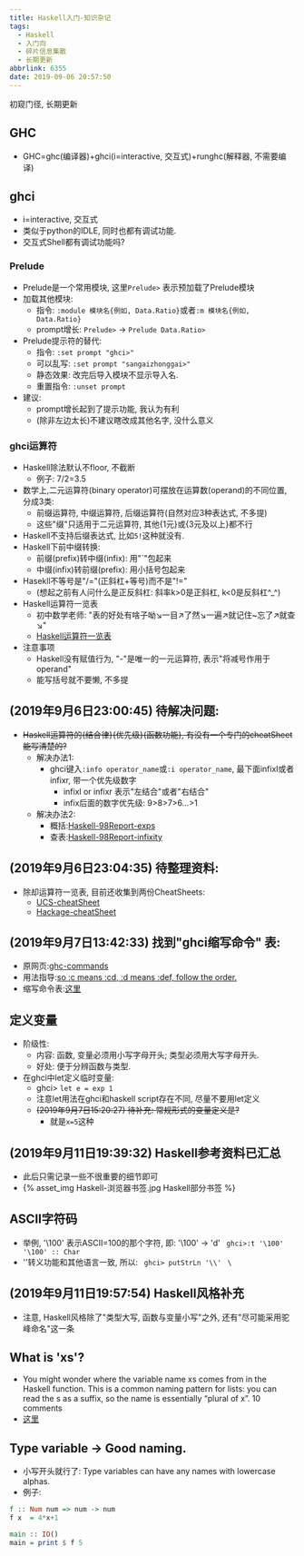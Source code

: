 ```yaml
---
title: Haskell入门-知识杂记
tags:
  - Haskell
  - 入门向
  - 碎片信息集散
  - 长期更新
abbrlink: 6355
date: 2019-09-06 20:57:50
---
```

初窥门径, 长期更新

## GHC
- GHC=ghc(编译器)+ghci(i=interactive, 交互式)+runghc(解释器, 不需要编译)

## ghci
- i=interactive, 交互式
- 类似于python的IDLE, 同时也都有调试功能.
- 交互式Shell都有调试功能吗?

### Prelude
- Prelude是一个常用模块, 这里`Prelude>` 表示预加载了Prelude模块
- 加载其他模块:
    - 指令: `:module 模块名{例如, Data.Ratio}`或者`:m 模块名{例如, Data.Ratio}`
    - prompt增长: `Prelude>` -> `Prelude Data.Ratio>`
- Prelude提示符的替代:
    - 指令: `:set prompt "ghci>"`
    - 可以乱写: `:set prompt "sangaizhonggai>"`
    - 静态效果: 改完后导入模块不显示导入名.
    - 重置指令: `:unset prompt`
- 建议:
    - prompt增长起到了提示功能, 我认为有利
    - (除非左边太长)不建议瞎改成其他名字, 没什么意义

### ghci运算符
- Haskell除法默认不floor, 不截断
    - 例子: 7/2=3.5
- 数学上,二元运算符(binary operator)可摆放在运算数(operand)的不同位置, 分成3类:
    - 前缀运算符, 中缀运算符, 后缀运算符(自然对应3种表达式, 不多提)
    - 这些"缀"只适用于二元运算符, 其他{1元}或{3元及以上}都不行
- Haskell不支持后缀表达式, 比如`5!`这种就没有.
- Haskell下前中缀转换:
    - 前缀(prefix)转中缀(infix): 用"`"包起来
    - 中缀(infix)转前缀(prefix): 用小括号包起来
- Hasekll不等号是"/="(正斜杠+等号)而不是"!="
    - (想起之前有人问什么是正反斜杠: 斜率k>0是正斜杠, k<0是反斜杠^_^)
- Haskell运算符一览表
    - 初中数学老师: "表的好处有啥子呦↘一目↗了然↘一遍↗就记住~忘了↗就查↘"
    - [Haskell运算符一览表](https://github.com/Linkeer365/Linkeer365.github.io/tree/hexo/source/_posts/Haskell入门-知识杂记/haskell-operators.pdf)
- 注意事项
    - Haskell没有赋值行为, "-"是唯一的一元运算符, 表示"将减号作用于operand"
    - 能写括号就不要懒, 不多提

## (2019年9月6日23:00:45) 待解决问题:
- <del>Haskell运算符的{结合律}{优先级}{函数功能}, 有没有一个专门的cheatSheet能写清楚的?</del>
    - 解决办法1:
        - ghci键入`:info operator_name`或`:i operator_name`, 最下面infixl或者infixr, 带一个优先级数字
            - infixl or infixr 表示"左结合"或者"右结合"
            - infix后面的数字优先级: 9>8>7>6...>1
    - 解决办法2:
        - 概括:[Haskell-98Report-exps](https://www.haskell.org/onlinereport/exps.html)
        - 查表:[Haskell-98Report-infixity](https://www.haskell.org/onlinereport/decls.html#fixity)


## (2019年9月6日23:04:35) 待整理资料:
- 除却运算符一览表, 目前还收集到两份CheatSheets:
    - [UCS-cheatSheet](https://github.com/Linkeer365/Linkeer365.github.io/tree/hexo/source/_posts/Haskell入门-知识杂记/haskell-ucs-CheatSheet.pdf)
    - [Hackage-cheatSheet](https://github.com/Linkeer365/Linkeer365.github.io/tree/hexo/source/_posts/Haskell入门-知识杂记/HaskellHackageCheatSheet.pdf)

## (2019年9月7日13:42:33) 找到"ghci缩写命令" 表:
- 原网页:[ghc-commands](https://github.com/ghc/ghc/blob/e3ec2e7ae94524ebd111963faf34b84d942265b4/ghc/GHCi/UI.hs#L160)
- 用法指导:[so :c means :cd, :d means :def, follow the order.](https://stackoverflow.com/questions/47265489/is-there-a-list-of-ghci-abbreviated-commands)
- 缩写命令表:[这里](https://github.com/Linkeer365/Linkeer365.github.io/tree/hexo/source/_posts/Haskell入门-知识杂记\ghci-abbreviated-commands.pdf)

## 定义变量
- 阶级性: 
    - 内容: 函数, 变量必须用小写字母开头; 类型必须用大写字母开头.
    - 好处: 便于分辨函数与类型.
- 在ghci中let定义临时变量:
    - ghci> `let e = exp 1`
    - 注意let用法在ghci和haskell script存在不同, 尽量不要用let定义
    - <del>(2019年9月7日15:20:27) 待补充: 常规形式的变量定义是?</del>
        - 就是`x=5`这种

## (2019年9月11日19:39:32) Haskell参考资料已汇总
- 此后只需记录一些不很重要的细节即可
- {% asset_img Haskell-浏览器书签.jpg Haskell部分书签 %}

## ASCII字符码
- 举例, '\100' 表示ASCII=100的那个字符, 即: '\100' -> 'd'
    ` ghci>:t '\100'`
    ` '\100' :: Char`
- '\'转义功能和其他语言一致, 所以:
    ` ghci> putStrLn '\\'`
    ` \`

## (2019年9月11日19:57:54) Haskell风格补充
- 注意, Haskell风格除了"类型大写, 函数与变量小写"之外, 还有"尽可能采用驼峰命名"这一条

## What is 'xs'?
- You might wonder where the variable name xs comes from in the Haskell function. This is a common naming pattern for lists: you can read the s as a suffix, so the name is essentially “plural of x”. 10 comments
- [这里](http://book.realworldhaskell.org/read/types-and-functions.html#x_iB1)

## Type variable -> Good naming.
- 小写开头就行了: Type variables can have any names with lowercase alphas.
- 例子:
```haskell
f :: Num num => num -> num
f x  = 4*x+1

main :: IO()
main = print $ f 5
```


